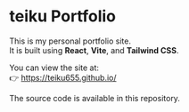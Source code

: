 # teiku Portfolio

This is my personal portfolio site.  
It is built using **React**, **Vite**, and **Tailwind CSS**.

You can view the site at:  
👉 https://teiku655.github.io/

The source code is available in this repository.
